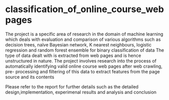 # classification_of_online_course_webpages
The project is a specific area of research in the domain of machine learning which deals with evaluation and comparison of various algorithms such as decision trees, naïve Bayesian network, K nearest neighbours, logistic regression and random forest ensemble for binary classification of data  The type of data dealt with is extracted from web pages and is hence unstructured in nature. The project involves research into the process of automatically identifying valid online course web pages after web crawling, pre- processing and filtering of this data to extract features from the page source and its contents 


Please refer to the report for further details such as the detailed design,implementation, experimenal results and analysis and conclusion
